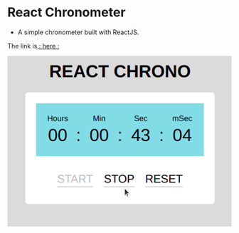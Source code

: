 # React Chronometer

* A simple chronometer built with ReactJS.

The link is[ : here :](https://react-chronometer.herokuapp.com/)


![screenshot](./screenshot.png)